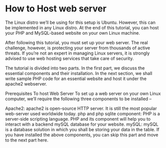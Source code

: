 # How to Host web server
The Linux distro we’ll be using for this setup is Ubuntu. However, this can be implemented in any Linux distro. At the end of this tutorial, you can host your PHP and MySQL-based website on your own Linux machine.

After following this tutorial, you must set up your web server. The real challenge, however, is protecting your server from thousands of active threats. If you’re not an expert in managing Linux servers, it is strongly advised to use web hosting services that take care of security.

The tutorial is divided into two parts. In the first part, we discuss the essential components and their installation. In the next section, we shall write sample PHP code for an essential website and host it under the apache2 webserver.

Prerequisites To host Web Server
To set up a web server on your own Linux computer, we’ll require the following three components to be installed –

Apache2: apache2 is open-source HTTP server. It is still the most popular web-server used worldwide today.
php and php sqlite component: PHP is a server-side scripting language. PHP and its component will help you to interact with a backend mySQL database for your website.
mySQL: mySQL is a database solution in which you shall be storing your data in the table.
If you have installed the above components, you can skip this part and move to the next part here.
